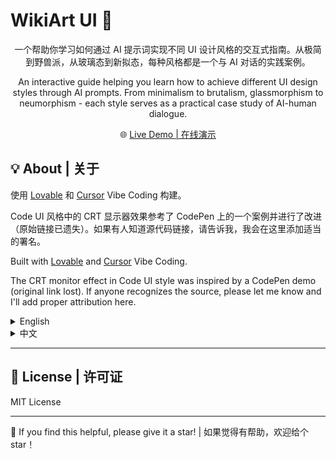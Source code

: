 # WikiArt UI 🎨

<div align="center">

一个帮助你学习如何通过 AI 提示词实现不同 UI 设计风格的交互式指南。从极简到野兽派，从玻璃态到新拟态，每种风格都是一个与 AI 对话的实践案例。

An interactive guide helping you learn how to achieve different UI design styles through AI prompts. From minimalism to brutalism, glassmorphism to neumorphism - each style serves as a practical case study of AI-human dialogue.

🌐 [Live Demo | 在线演示](https://wikiart-ui.lovable.app)

</div>

## 💡 About | 关于

使用 [Lovable](https://lovable.dev) 和 [Cursor](https://cursor.sh/) Vibe Coding 构建。

Code UI 风格中的 CRT 显示器效果参考了 CodePen 上的一个案例并进行了改进（原始链接已遗失）。如果有人知道源代码链接，请告诉我，我会在这里添加适当的署名。

Built with [Lovable](https://lovable.dev) and [Cursor](https://cursor.sh/) Vibe Coding. 

The CRT monitor effect in Code UI style was inspired by a CodePen demo (original link lost). If anyone recognizes the source, please let me know and I'll add proper attribution here.

<details>
<summary>English</summary>

## ✨ Features

A modern UI design style explorer. Experience different design styles in action - from minimalism to brutalism, glassmorphism to neumorphism.

### Features

- Interactive style demonstrations
- Real-time style switching
- Multi-language support (EN/中文)
- Responsive design
- Detailed style documentation

### 🛠️ Tech Stack

- ⚡ Vite + ⚛️ React
- 📝 TypeScript
- 🎨 Tailwind CSS
- 🧩 shadcn/ui

### 🤖 AI Development Reference

This project serves as a reference for AI-assisted development. When building UI projects with AI coding assistants (ChatGPT, Claude, Cursor, v0, lovable), you can:

1. Browse the demo for inspiration
2. Study how styles are implemented
3. Use similar prompting patterns
4. Adapt implementations for your needs

### 🚀 Quick Start

```bash
git clone https://github.com/kxqdesign/wikiart-ui.git
cd wikiart-ui
npm install
npm run dev
```

</details>

<details>
<summary>中文</summary>

## ✨ 特性

现代 UI 设计风格探索导航。体验从极简主义到野兽派、玻璃拟态到新拟态等多种设计风格的实际效果。

### 特性

- 交互式风格展示
- 实时风格切换
- 多语言支持（EN/中文）
- 响应式设计
- 详细风格文档

### 🛠️ 技术栈

- ⚡ Vite + ⚛️ React
- 📝 TypeScript
- 🎨 Tailwind CSS
- 🧩 shadcn/ui

### 🤖 AI 开发参考

本项目可作为 AI 辅助开发的参考。当使用 AI 编程助手（ChatGPT、Claude、Cursor、v0、lovable或者其他）构建 UI 项目时，你可以：

1. 浏览演示获取灵感
2. 学习风格实现方式
3. 使用类似的提示词模式
4. 根据需求调整实现

### 🚀 快速开始

```bash
git clone https://github.com/kxqdesign/wikiart-ui.git
cd wikiart-ui
npm install
npm run dev
```

</details>

---

## 📜 License | 许可证

MIT License

---

🌟 If you find this helpful, please give it a star! | 如果觉得有帮助，欢迎给个 star！